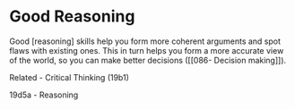 # Good Reasoning
Good [reasoning] skills help you form more coherent arguments and spot flaws with existing ones. This in turn helps you form a more accurate view of the world, so you can make better decisions ([[086- Decision making]]).

Related - Critical Thinking (19b1)

19d5a - Reasoning